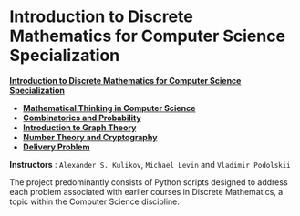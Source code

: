 # Introduction to Discrete Mathematics for Computer Science Specialization

**[Introduction to Discrete Mathematics for Computer Science Specialization](https://www.coursera.org/specializations/discrete-mathematics?)**
+ **[Mathematical Thinking in Computer Science](https://www.coursera.org/learn/what-is-a-proof?specialization=discrete-mathematics)**
+ **[Combinatorics and Probability](https://www.coursera.org/learn/combinatorics?specialization=discrete-mathematics)**
+ **[Introduction to Graph Theory](https://www.coursera.org/learn/graphs?specialization=discrete-mathematics)**
+ **[Number Theory and Cryptography](https://www.coursera.org/learn/number-theory-cryptography?specialization=discrete-mathematics)**
+ **[Delivery Problem](https://www.coursera.org/learn/delivery-problem)**


**Instructors** : `Alexander S. Kulikov`, `Michael Levin` and `Vladimir Podolskii`

The project predominantly consists of Python scripts designed to address each problem associated with earlier courses in Discrete Mathematics, a topic within the Computer Science discipline.


